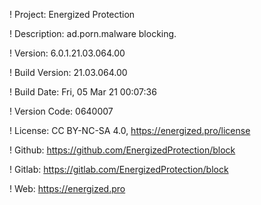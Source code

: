 ! Project: Energized Protection

! Description: ad.porn.malware blocking.

! Version: 6.0.1.21.03.064.00

! Build Version: 21.03.064.00

! Build Date: Fri, 05 Mar 21 00:07:36

! Version Code: 0640007

! License: CC BY-NC-SA 4.0, https://energized.pro/license

! Github: https://github.com/EnergizedProtection/block

! Gitlab: https://gitlab.com/EnergizedProtection/block


! Web: https://energized.pro
